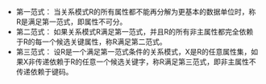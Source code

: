 * 第一范式：
当关系模式R的所有属性都不能再分解为更基本的数据单位时，称R是满足第一范式，即属性不可分。
* 第二范式：
如果关系模式R满足第一范式，并且R的所有非主属性都完全依赖于R的每一个候选关键属性，称R满足第二范式。
* 第三范式：
设R是一个满足第一范式条件的关系模式，X是R的任意属性集，如果X非传递依赖于R的任意一个候选关键字，称R满足第三范式，即非主属性不传递依赖于键码。